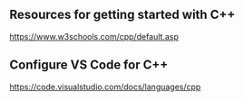 ## Resources for getting started with C++

https://www.w3schools.com/cpp/default.asp

## Configure VS Code for C++

https://code.visualstudio.com/docs/languages/cpp

